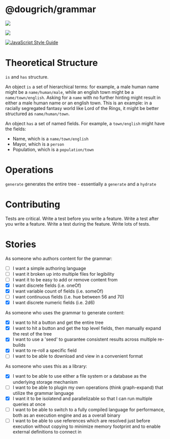 # @dougrich/grammar

<a href="https://www.npmjs.com/package/@dougrich/grammar" alt="NPM"><img src="https://img.shields.io/npm/v/@dougrich/grammar" /></a>

<a href="https://github.com/dougrich/grammar" alt="Github"><img src="https://img.shields.io/github/last-commit/dougrich/grammar" /></a>

[![JavaScript Style Guide](https://img.shields.io/badge/code_style-standard-brightgreen.svg)](https://standardjs.com)

# Theoretical Structure

`is` and `has` structure.

An object `is` a set of hierarchical terms: for example, a male human name might be a `name/human/male`, while an english town might be a `name/town/english`. Asking for a `name` with no further hinting might result in either a male human name or an english town. This is an example: in a racially segregated fantasy world like Lord of the Rings, it might be better structured as `name/human/town`.

An object `has` a set of named fields. For example, a `town/english` might have the fields:
- Name, which is a `name/town/english`
- Mayor, which is a `person`
- Population, which is a `population/town`

# Operations

`generate` generates the entire tree - essentially a `generate` and a `hydrate`

# Contributing

Tests are critical. Write a test before you write a feature. Write a test after you write a feature. Write a test during the feature. Write lots of tests.

# Stories

As someone who authors content for the grammar:
- [ ] I want a simple authoring language
- [ ] I want it broken up into multiple files for legibility
- [ ] I want it to be easy to add or remove content from
- [x] I want discrete fields (i.e. oneOf)
- [x] I want variable count of fields (i.e. someOf)
- [ ] I want continuous fields (i.e. hue between 56 and 70)
- [x] I want discrete numeric fields (i.e. 2d6)

As someone who uses the grammar to generate content:
- [x] I want to hit a button and get the entire tree
- [x] I want to hit a button and get the top level fields, then manually expand the rest of the tree
- [x] I want to use a 'seed' to guarantee consistent results across multiple re-builds
- [x] I want to re-roll a specific field
- [ ] I want to be able to download and view in a convenient format

As someone who uses this as a library:
- [x] I want to be able to use either a file system or a database as the underlying storage mechanism
- [ ] I want to be able to plugin my own operations (think graph-expand) that utilize the grammar language
- [x] I want it to be isolatend and parallelizable so that I can run multiple queries at once
- [ ] I want to be able to switch to a fully compiled language for performance, both as an execution engine and as a overall binary
- [ ] I want to be able to use references which are resolved just before execution without copying to minimize memory footprint and to enable external definitions to connect in